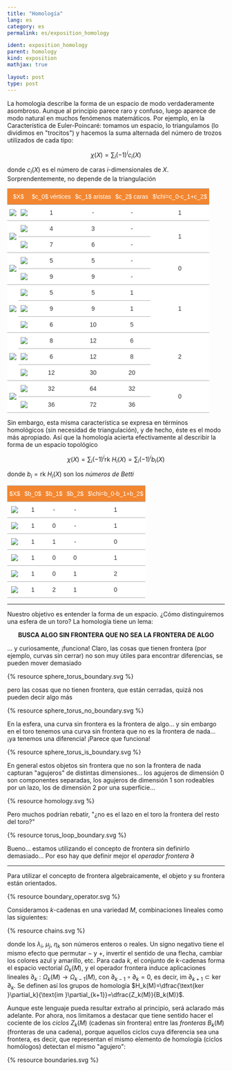```yaml
---
title: "Homología"
lang: es
category: es
permalink: es/exposition_homology

ident: exposition_homology
parent: homology
kind: exposition
mathjax: true

layout: post
type: post
---
```


La homología describe la forma de un espacio de modo verdaderamente asombroso. Aunque al principio parece raro y confuso, luego aparece de modo natural en muchos fenómenos matemáticos. Por ejemplo, en la Característica de Euler-Poincaré: tomamos un espacio, lo triangulamos (lo dividimos en "trocitos") y hacemos la suma alternada del número de trozos utilizados de cada tipo:

$$\chi(X)=\sum_i (-1)^i c_i(X)$$

donde $c_i(X)$ es el número de caras $i$-dimensionales de $X$. Sorprendentemente, no depende de la triangulación

<style type="text/css">
.tg  {border-collapse:collapse;border-spacing:0;border-color:#aaa;margin:0px auto;}
.tg td{font-family:Arial, sans-serif;font-size:14px;padding:10px 5px;border-style:solid;border-width:0px;overflow:hidden;word-break:normal;border-color:#aaa;color:#333;background-color:#fff;border-top-width:1px;border-bottom-width:1px;}
.tg th{font-family:Arial, sans-serif;font-size:14px;font-weight:normal;padding:10px 5px;border-style:solid;border-width:0px;overflow:hidden;word-break:normal;border-color:#aaa;color:#fff;background-color:#f38630;border-top-width:1px;border-bottom-width:1px;}
.tg .tg-s6z2{text-align:center}
</style>
<table class="tg">
  <tr>
    <th class="tg-s6z2" colspan="2">$X$</th>
    <th class="tg-s6z2">$c_0$ vértices</th>
    <th class="tg-s6z2">$c_1$ aristas</th>
    <th class="tg-s6z2">$c_2$ caras</th>
    <th class="tg-s6z2">$\chi=c_0-c_1+c_2$</th>
  </tr>
  <tr>
    <td class="tg-s6z2"><img src="/images/images/point.svg"></td>
    <td class="tg-s6z2"><img src="/images/images/point.svg"></td>
    <td class="tg-s6z2">1</td>
    <td class="tg-s6z2">-</td>
    <td class="tg-s6z2">-</td>
    <td class="tg-s6z2">1</td>
  </tr>
  <tr>
    <td class="tg-s6z2" rowspan="2"><img src="/images/images/curve.svg"></td>
    <td class="tg-s6z2"><img src="/images/images/curve_4.svg"></td>
    <td class="tg-s6z2">4</td>
    <td class="tg-s6z2">3</td>
    <td class="tg-s6z2">-</td>
    <td class="tg-s6z2" rowspan="2">1</td>
  </tr>
  <tr>
    <td class="tg-s6z2"><img src="/images/images/curve_7.svg"></td>
    <td class="tg-s6z2">7</td>
    <td class="tg-s6z2">6</td>
    <td class="tg-s6z2">-</td>
  </tr>
  <tr>
    <td class="tg-s6z2" rowspan="2"><img src="/images/images/circ.svg"></td>
    <td class="tg-s6z2"><img src="/images/images/circ_5.svg"></td>
    <td class="tg-s6z2">5</td>
    <td class="tg-s6z2">5</td>
    <td class="tg-s6z2">-</td>
    <td class="tg-s6z2" rowspan="2">0</td>
  </tr>
  <tr>
    <td class="tg-s6z2"><img src="/images/images/circ_9.svg"></td>
    <td class="tg-s6z2">9</td>
    <td class="tg-s6z2">9</td>
    <td class="tg-s6z2">-</td>
  </tr>
  <tr>
    <td class="tg-s6z2" rowspan="3"><img src="/images/images/disc.svg"></td>
    <td class="tg-s6z2"><img src="/images/images/disc_5.svg"></td>
    <td class="tg-s6z2">5</td>
    <td class="tg-s6z2">5</td>
    <td class="tg-s6z2">1</td>
    <td class="tg-s6z2" rowspan="3">1</td>
  </tr>
  <tr>
    <td class="tg-s6z2"><img src="/images/images/disc_9.svg"></td>
    <td class="tg-s6z2">9</td>
    <td class="tg-s6z2">9</td>
    <td class="tg-s6z2">1</td>
  </tr>
  <tr>
    <td class="tg-s6z2"><img src="/images/images/disc_5c.svg"></td>
    <td class="tg-s6z2">6</td>
    <td class="tg-s6z2">10</td>
    <td class="tg-s6z2">5</td>
  </tr>
  <tr>
    <td class="tg-s6z2" rowspan="3"><img src="/images/images/sphere_ep.svg"></td>
    <td class="tg-s6z2"><img src="/images/images/cube_ep.svg"></td>
    <td class="tg-s6z2">8</td>
    <td class="tg-s6z2">12</td>
    <td class="tg-s6z2">6</td>
    <td class="tg-s6z2" rowspan="3">2</td>
  </tr>
  <tr>
    <td class="tg-s6z2"><img src="/images/images/oct_ep.svg"></td>
    <td class="tg-s6z2">6</td>
    <td class="tg-s6z2">12</td>
    <td class="tg-s6z2">8</td>
  </tr>
  <tr>
    <td class="tg-s6z2"><img src="/images/images/icos_ep.svg"></td>
    <td class="tg-s6z2">12</td>
    <td class="tg-s6z2">30</td>
    <td class="tg-s6z2">20</td>
  </tr>
  <tr>
    <td class="tg-s6z2" rowspan="2"><img src="/images/images/torus_ep.svg"></td>
    <td class="tg-s6z2"><img src="/images/images/torus_cub_ep.svg"></td>
    <td class="tg-s6z2">32</td>
    <td class="tg-s6z2">64</td>
    <td class="tg-s6z2">32</td>
    <td class="tg-s6z2" rowspan="2">0</td>
  </tr>
  <tr>
    <td class="tg-s6z2"><img src="/images/images/torus_6_ep.svg"></td>
    <td class="tg-s6z2">36</td>
    <td class="tg-s6z2">72</td>
    <td class="tg-s6z2">36</td>
  </tr>
</table>

Sin embargo, esta misma característica se expresa en términos homológicos (sin necesidad de triangulación), y de hecho, éste es el modo más apropiado. Así que la homología acierta efectivamente al describir la forma de un espacio topológico

$$\chi(X)=\sum_i (-1)^i \text{rk }H_i(X)=\sum_i (-1)^i b_i(X)$$

donde $b_i=\text{rk }H_i(X)$ son los *números de Betti*

<style type="text/css">
.tg  {border-collapse:collapse;border-spacing:0;border-color:#aaa;margin:0px auto;}
.tg td{font-family:Arial, sans-serif;font-size:14px;padding:10px 5px;border-style:solid;border-width:0px;overflow:hidden;word-break:normal;border-color:#aaa;color:#333;background-color:#fff;border-top-width:1px;border-bottom-width:1px;}
.tg th{font-family:Arial, sans-serif;font-size:14px;font-weight:normal;padding:10px 5px;border-style:solid;border-width:0px;overflow:hidden;word-break:normal;border-color:#aaa;color:#fff;background-color:#f38630;border-top-width:1px;border-bottom-width:1px;}
.tg .tg-s6z2{text-align:center}
</style>
<table class="tg">
  <tr>
    <th class="tg-s6z2">$X$</th>
    <th class="tg-s6z2">$b_0$</th>
    <th class="tg-s6z2">$b_1$</th>
    <th class="tg-s6z2">$b_2$</th>
    <th class="tg-s6z2">$\chi=b_0-b_1+b_2$</th>
  </tr>
  <tr>
    <td class="tg-s6z2"><img src="/images/images/point.svg"></td>
    <td class="tg-s6z2">1</td>
    <td class="tg-s6z2">-</td>
    <td class="tg-s6z2">-</td>
    <td class="tg-s6z2">1</td>
  </tr>
  <tr>
    <td class="tg-s6z2"><img src="/images/images/curve.svg"></td>
    <td class="tg-s6z2">1</td>
    <td class="tg-s6z2">0</td>
    <td class="tg-s6z2">-</td>
    <td class="tg-s6z2">1</td>
  </tr>
  <tr>
    <td class="tg-s6z2"><img src="/images/images/circ.svg"></td>
    <td class="tg-s6z2">1</td>
    <td class="tg-s6z2">1</td>
    <td class="tg-s6z2">-</td>
    <td class="tg-s6z2">0</td>
  </tr>
  <tr>
    <td class="tg-s6z2"><img src="/images/images/disc.svg"></td>
    <td class="tg-s6z2">1</td>
    <td class="tg-s6z2">0</td>
    <td class="tg-s6z2">0</td>
    <td class="tg-s6z2">1</td>
  </tr>
  <tr>
    <td class="tg-s6z2"><img src="/images/images/sphere_ep.svg"></td>
    <td class="tg-s6z2">1</td>
    <td class="tg-s6z2">0</td>
    <td class="tg-s6z2">1</td>
    <td class="tg-s6z2">2</td>
  </tr>
  <tr>
    <td class="tg-s6z2"><img src="/images/images/torus_ep.svg"></td>
    <td class="tg-s6z2">1</td>
    <td class="tg-s6z2">2</td>
    <td class="tg-s6z2">1</td>
    <td class="tg-s6z2">0</td>
  </tr>
</table>

-----------------

Nuestro objetivo es entender la forma de un espacio. ¿Cómo distinguiremos una esfera de un toro? La homología tiene un lema:

<p style="text-align: center;"><b>BUSCA ALGO SIN FRONTERA QUE NO SEA LA FRONTERA DE ALGO</b></p>

... y curiosamente, ¡funciona! Claro, las cosas que tienen frontera (por ejemplo, curvas sin cerrar) no son muy útiles para encontrar diferencias, se pueden mover demasiado

{% resource sphere_torus_boundary.svg %}

pero las cosas que no tienen frontera, que están cerradas, quizá nos pueden decir algo más

{% resource sphere_torus_no_boundary.svg %}

En la esfera, una curva sin frontera es la frontera de algo... y sin embargo en el toro tenemos una curva sin frontera que no es la frontera de nada... ¡ya tenemos una diferencia! ¡Parece que funciona!

{% resource sphere_torus_is_boundary.svg %}

En general estos objetos sin frontera que no son la frontera de nada capturan "agujeros" de distintas dimensiones... los agujeros de dimensión 0 son componentes separadas, los agujeros de dimensión 1 son rodeables por un lazo, los de dimensión 2 por una superficie...

{% resource homology.svg %}

Pero muchos podrían rebatir, "¿no es el lazo en el toro la frontera del resto del toro?"

{% resource torus_loop_boundary.svg %}

Bueno... estamos utilizando el concepto de frontera sin definirlo demasiado... Por eso hay que definir mejor el *operador frontera* $\partial$

---------------

Para utilizar el concepto de frontera algebraicamente, el objeto y su frontera están orientados.

{% resource boundary_operator.svg %}

Consideramos $k$-cadenas en una variedad $M$, combinaciones lineales como las siguientes:

{% resource chains.svg %}

donde los $\lambda_i$, $\mu_j$, $\eta_k$ son números enteros o reales. Un signo negativo tiene el mismo efecto que permutar $-$ y $+$, invertir el sentido de una flecha, cambiar los colores azul y amarillo, etc. Para cada $k$, el conjunto de $k$-cadenas forma el espacio vectorial $\Omega_k(M)$, y el operador frontera induce aplicaciones lineales $\partial_k:\Omega_k(M)\longrightarrow \Omega_{k-1}(M)$, con $\partial_{k-1}\circ\partial_k=0$, es decir, $\text{im }\partial_{k+1} \subset\text{ker }\partial_k$. Se definen así los grupos de homología $H_k(M)=\dfrac{\text{ker }\partial_k}{\text{im }\partial_{k+1}}=\dfrac{Z_k(M)}{B_k(M)}$.

Aunque este lenguaje pueda resultar extraño al principio, será aclarado más adelante. Por ahora, nos limitamos a destacar que tiene sentido hacer el cociente de los <i>ciclos</i> $Z_k(M)$ (cadenas sin frontera) entre las <i>fronteras</i> $B_k(M)$ (fronteras de una cadena), porque aquellos ciclos cuya diferencia sea una frontera, es decir, que representan el mismo elemento de homología (ciclos homólogos) detectan el mismo "agujero":

{% resource boundaries.svg %}